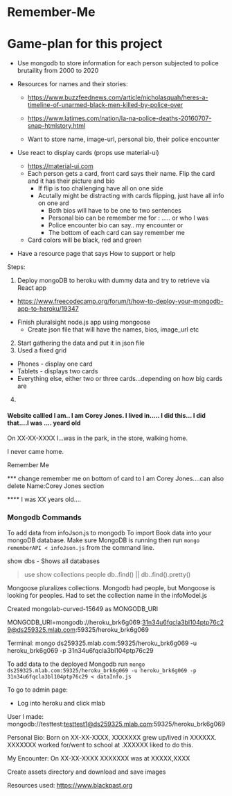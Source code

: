 # Remember-Me

# Game-plan for this project
* Use mongodb to store information for each person subjected to police brutaility from 2000 to 2020
* Resources for names and their stories:
  - https://www.buzzfeednews.com/article/nicholasquah/heres-a-timeline-of-unarmed-black-men-killed-by-police-over
  - https://www.latimes.com/nation/la-na-police-deaths-20160707-snap-htmlstory.html

  - Want to store name, image-url, personal bio, their police encounter

* Use react to display cards (props use material-ui)
  - https://material-ui.com
  - Each person gets a card, front card says their name. Flip the card and it has their picture and bio
    - If flip is too challenging have all on one side
    - Acutally might be distracting with cards flipping, just have all info on one ard
      - Both bios will have to be one to two sentences
      - Personal bio can be remember me for : ..... or who I was
      - Police encounter bio can say.. my encounter or 
      - The bottom of each card can say remember me
  - Card colors will be black, red and green

* Have a resource page that says How to support or help


Steps:
1. Deploy mongoDB to heroku with dummy data and try to retrieve via React app
  * https://www.freecodecamp.org/forum/t/how-to-deploy-your-mongodb-app-to-heroku/19347
  - Finish pluralsight node.js app using mongoose
    - Create json file that will have the names, bios, image_url etc
2. Start gathering the data and put it in json file
3. Used a fixed grid
  - Phones - display one card
  - Tablets - displays two cards
  - Everything else, either two or three cards...depending on how big cards are
4. 

  #### Website callled I am.. I am Corey Jones. I lived in..... I did this... I did that....I was .... yeard old

  On XX-XX-XXXX I...was in the park, in the store, walking home. 
  
  I never came home.

  Remember Me

  *** change remember me on bottom of card to I am Corey Jones....can also delete Name:Corey Jones section

  **** I was XX years old....

### Mongodb Commands
To add data from infoJson.js to mongodb
To import Book data into your mongoDB database. Make sure MongoDB is running then run `mongo rememberAPI < infoJson.js` from the command line.

show dbs - Shows all databases
> use <db>
> show collections
people
> db.<collection>.find() || db.<collection>.find().pretty()

Mongoose pluralizes collections. Mongodb had people, but Mongoose is looking for peoples. Had to set the collection name in the infoModel.js

Created mongolab-curved-15649 as MONGODB_URI

MONGODB_URI=mongodb://heroku_brk6g069:31n34u6fqcla3bl104ptp76c29@ds259325.mlab.com:59325/heroku_brk6g069

Terminal:
mongo ds259325.mlab.com:59325/heroku_brk6g069 -u heroku_brk6g069 -p 31n34u6fqcla3bl104ptp76c29

To add data to the deployed Mongodb run `mongo ds259325.mlab.com:59325/heroku_brk6g069 -u heroku_brk6g069 -p 31n34u6fqcla3bl104ptp76c29 < dataInfo.js`


To go to admin page:
- Log into heroku and click mlab

User I made:
mongodb://testtest:testtest1@ds259325.mlab.com:59325/heroku_brk6g069

Personal Bio: Born on XX-XX-XXXX, XXXXXXX grew up/lived in XXXXXX. XXXXXXX worked for/went to school at .XXXXXX liked to do this.

My Encounter: On XX-XX-XXXX XXXXXXX was at XXXXX,XXXX

Create assets directory and download and save images

Resources used:
https://www.blackpast.org
